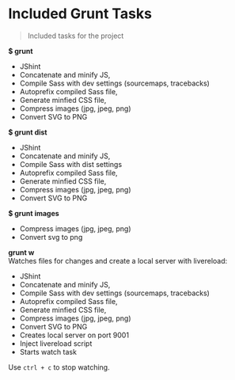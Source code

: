 # Included Grunt Tasks
> Included tasks for the project

**$ grunt**  

- JShint
- Concatenate and minify JS,
- Compile Sass with dev settings (sourcemaps, tracebacks)
- Autoprefix compiled Sass file,
- Generate minfied CSS file,
- Compress images (jpg, jpeg, png)
- Convert SVG to PNG

**$ grunt dist**  

- JShint
- Concatenate and minify JS,
- Compile Sass with dist settings
- Autoprefix compiled Sass file,
- Generate minfied CSS file,
- Compress images (jpg, jpeg, png)
- Convert SVG to PNG

**$ grunt images**  

- Compress images (jpg, jpeg, png)
- Convert svg to png

**grunt w**  
Watches files for changes and create a local server with livereload:

- JShint
- Concatenate and minify JS,
- Compile Sass with dev settings (sourcemaps, tracebacks)
- Autoprefix compiled Sass file,
- Generate minfied CSS file,
- Compress images (jpg, jpeg, png)
- Convert SVG to PNG
- Creates local server on port 9001
- Inject livereload script
- Starts watch task


Use `ctrl + c` to stop watching.
